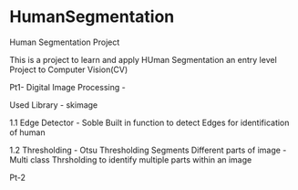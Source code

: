 # HumanSegmentation
Human Segmentation Project

This is a project to learn and apply HUman Segmentation an entry level Project to Computer Vision(CV)


Pt1- Digital Image Processing - 

Used Library - skimage
   
   1.1  Edge Detector - Soble 
         Built in function to detect Edges for identification of human
      
   1.2  Thresholding - Otsu Thresholding 
           Segments Different parts of image - 
           Multi class Thrsholding to identify multiple parts within an image

Pt-2
